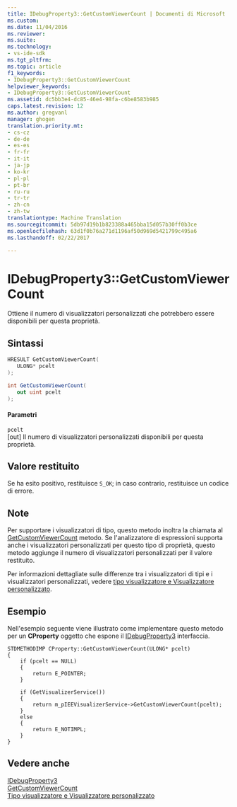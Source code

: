 ```yaml
---
title: IDebugProperty3::GetCustomViewerCount | Documenti di Microsoft
ms.custom: 
ms.date: 11/04/2016
ms.reviewer: 
ms.suite: 
ms.technology:
- vs-ide-sdk
ms.tgt_pltfrm: 
ms.topic: article
f1_keywords:
- IDebugProperty3::GetCustomViewerCount
helpviewer_keywords:
- IDebugProperty3::GetCustomViewerCount
ms.assetid: dc5bb3e4-dc85-46e4-98fa-c6be8583b985
caps.latest.revision: 12
ms.author: gregvanl
manager: ghogen
translation.priority.mt:
- cs-cz
- de-de
- es-es
- fr-fr
- it-it
- ja-jp
- ko-kr
- pl-pl
- pt-br
- ru-ru
- tr-tr
- zh-cn
- zh-tw
translationtype: Machine Translation
ms.sourcegitcommit: 5db97d19b1b823388a465bba15d057b30ff0b3ce
ms.openlocfilehash: 63d1f0b76a271d1196af50d969d5421799c495a6
ms.lasthandoff: 02/22/2017

---
```

# <a name="idebugproperty3getcustomviewercount"></a>IDebugProperty3::GetCustomViewerCount
Ottiene il numero di visualizzatori personalizzati che potrebbero essere disponibili per questa proprietà.  
  
## <a name="syntax"></a>Sintassi  
  
```cpp  
HRESULT GetCustomViewerCount(  
   ULONG* pcelt  
);  
```  
  
```c#  
int GetCustomViewerCount(  
   out uint pcelt  
);  
```  
  
#### <a name="parameters"></a>Parametri  
 `pcelt`  
 [out] Il numero di visualizzatori personalizzati disponibili per questa proprietà.  
  
## <a name="return-value"></a>Valore restituito  
 Se ha esito positivo, restituisce `S_OK`; in caso contrario, restituisce un codice di errore.  
  
## <a name="remarks"></a>Note  
 Per supportare i visualizzatori di tipo, questo metodo inoltra la chiamata al [GetCustomViewerCount](../../../extensibility/debugger/reference/ieevisualizerservice-getcustomviewercount.md) metodo. Se l'analizzatore di espressioni supporta anche i visualizzatori personalizzati per questo tipo di proprietà, questo metodo aggiunge il numero di visualizzatori personalizzati per il valore restituito.  
  
 Per informazioni dettagliate sulle differenze tra i visualizzatori di tipi e i visualizzatori personalizzati, vedere [tipo visualizzatore e Visualizzatore personalizzato](../../../extensibility/debugger/type-visualizer-and-custom-viewer.md).  
  
## <a name="example"></a>Esempio  
 Nell'esempio seguente viene illustrato come implementare questo metodo per un **CProperty** oggetto che espone il [IDebugProperty3](../../../extensibility/debugger/reference/idebugproperty3.md) interfaccia.  
  
```cpp#  
STDMETHODIMP CProperty::GetCustomViewerCount(ULONG* pcelt)  
{  
    if (pcelt == NULL)  
    {  
        return E_POINTER;  
    }  
  
    if (GetVisualizerService())  
    {  
        return m_pIEEVisualizerService->GetCustomViewerCount(pcelt);  
    }  
    else  
    {  
        return E_NOTIMPL;  
    }  
}  
```  
  
## <a name="see-also"></a>Vedere anche  
 [IDebugProperty3](../../../extensibility/debugger/reference/idebugproperty3.md)   
 [GetCustomViewerCount](../../../extensibility/debugger/reference/ieevisualizerservice-getcustomviewercount.md)   
 [Tipo visualizzatore e Visualizzatore personalizzato](../../../extensibility/debugger/type-visualizer-and-custom-viewer.md)
